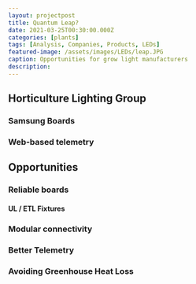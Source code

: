 ```yaml
---
layout: projectpost
title: Quantum Leap?
date: 2021-03-25T00:30:00.000Z
categories: [plants]
tags: [Analysis, Companies, Products, LEDs]
featured-image: /assets/images/LEDs/leap.JPG
caption: Opportunities for grow light manufacturers
description: 
---
```


## Horticulture Lighting Group

### Samsung Boards

### Web-based telemetry

## Opportunities

### Reliable boards

#### UL / ETL Fixtures

### Modular connectivity

### Better Telemetry

### Avoiding Greenhouse Heat Loss